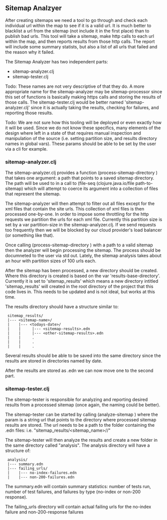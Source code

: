 ## Sitemap Analzyer

After creating sitemaps we need a tool to go through and check each individual url within the map to see if it is a valid url. It is much better to blacklist a url from the sitemap (not include it in the first place) than to publish bad urls. This tool will take a sitemap, make http calls to each url within the map, and then reports results from those http calls. The report will include some summary statists, but also a list of all urls that failed and the reason why it failed.

The Sitemap Analyzer has two independent parts:

* sitemap-analyzer.clj
* sitemap-tester.clj

Todo: These names are not very descriptive of that they do. A more appropriate name for the sitemap-analyzer may be sitemap-processor since this set of functions is basically making https calls and storing the results of those calls. The sitemap-tester.clj would be better named 'sitemap-analyzer.clj' since it is actually taking the results, checking for failures, and reporting those results.

Todo: We are not sure how this tooling will be deployed or even exactly how it will be used. Since we do not know these specifics, many elements of the design where left in a state of that requires manual inspection and manipulation of the source (i.e. setting partition size, and results directory names in global vars). These params should be able to be set by the user via a cli for example.

### sitemap-analyzer.clj

The sitemap-analyzer.clj provides a function  (process-sitemap-directory <path-to-sitemap>) that takes one argument: a path that points to a saved sitemap directory.  The path will be used to in a call to (file-seq (clojure.java.io/file path-to-sitemap) which will attempt to coerce its argument into a collection of files that represent the sitemap. 

The sitemap-analyzer will then attempt to filter out all files except for the xml files that contain the site urls. This collection of xml files is then processed one-by-one. In order to impose some throttling for the http requests we partition the urls for each xml file. Currently this partition size is set by a var partition-size in the sitemap-analyzer.clj. If we send requests too frequently then we will be blocked by our cloud provider's load balancer (or something like that).

Once calling (process-sitemap-directory <path-to-sitemap>) with a path to a valid sitemap then the analyzer will begin processing the sitemap. The process should be documneted to the user via std out. Lately, the sitemap analysis takes about an hour with partition sizes of 100 urls each.

After the sitemap has been processed, a new directory should be created. Where this directory is created is based on the var 'results-base-directory'. Currently it is set to 'sitemap_results' which means a new directory intitled 'sitemap_results' will created in the root directory of the project that this code lives in. This needs to be updated and is not ideal, but works at this time.

The results directory should have a structure similar to:
```
 sitemap_results/ 
 |--- <sitemap-name>/
 |    |--- <todays-date>/    
 |    |     |--- <sitemap-results>.edn
 |    |     |--- <other-sitemap-results>.edn
 |    |     .          
 |    |     .
 |    |     .
```
Several results should be able to be saved into the same directory since the results are stored in directories named by date.

After the results are stored as .edn we can now move one to the second part.

### sitemap-tester.clj

The sitemap-tester is responsible for analyzing and reporting desired results from a processed sitemap (once again, the naming could be better). 

The sitemap-tester can be started by calling (analyze-sitemap <path-to-sitemap>) where the param <path-to-sitemap> is a string url that points to the directory where processed sitemap results are stored. The url needs to be a path to the folder containing the .edn files: i.e. "sitemap_results/<sitemap_name>/<todays-date>/"

The sitemap-tester will then analyze the results and create a new folder in the same directory called "analysis". The analysis directory will have a structure of:
```
 analysis/
 |--- summary.edn
 |--- failing_urls/
 |    |--- no-index-failures.edn
 |    |--- non-200-failures.edn
```
The summary.edn will contain summary statistics: number of tests run, number of test failures, and failures by type (no-index or non-200 response).

The failing_urls directory will contain actual failing urls for the no-index failure and non-200-response failures      


